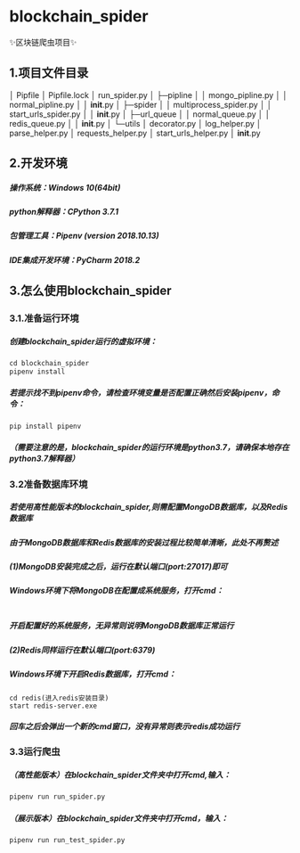 # blockchain_spider

✨区块链爬虫项目✨

## 1.项目文件目录

│  Pipfile
│  Pipfile.lock
│  run_spider.py
│
├─pipline
│  │  mongo_pipline.py
│  │  normal_pipline.py
│  │  __init__.py
│ 
├─spider
│  │  multiprocess_spider.py
│  │  start_urls_spider.py
│  │  __init__.py
│
├─url_queue
│  │  normal_queue.py
│  │  redis_queue.py
│  │  __init__.py
│
└─utils
    │  decorator.py
    │  log_helper.py
    │  parse_helper.py
    │  requests_helper.py
    │  start_urls_helper.py
    │  __init__.py





## 2.开发环境

##### 操作系统：Windows 10(64bit)

##### python解释器：CPython 3.7.1

##### 包管理工具：Pipenv  (version 2018.10.13)

##### IDE集成开发环境：PyCharm 2018.2





## 3.怎么使用blockchain_spider

### 3.1.准备运行环境

##### 创建blockchain_spider运行的虚拟环境：

```python
cd blockchain_spider
pipenv install
```

##### 若提示找不到pipenv命令，请检查环境变量是否配置正确然后安装pipenv，命令：

```python
pip install pipenv
```

##### （需要注意的是，blockchain_spider的运行环境是python3.7，请确保本地存在python3.7解释器）



### 3.2准备数据库环境

##### 若使用高性能版本的blockchain_spider,则需配置MongoDB数据库，以及Redis数据库

##### 由于MongoDB数据库和Redis数据库的安装过程比较简单清晰，此处不再赘述

##### (1)MongoDB安装完成之后，运行在默认端口(port:27017)即可

##### Windows环境下将MongoDB在配置成系统服务，打开cmd：

```

```

##### 开启配置好的系统服务，无异常则说明MongoDB数据库正常运行

##### (2)Redis同样运行在默认端口(port:6379)

##### Windows环境下开启Redis数据库，打开cmd：

```
cd redis(进入redis安装目录)
start redis-server.exe
```

##### 回车之后会弹出一个新的cmd窗口，没有异常则表示redis成功运行



### 3.3运行爬虫

##### （高性能版本）在blockchain_spider文件夹中打开cmd,输入：

```python
pipenv run run_spider.py
```

##### （展示版本）在blockchain_spider文件夹中打开cmd，输入：

```
pipenv run run_test_spider.py
```



